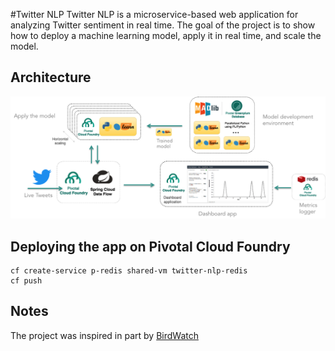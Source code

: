 #Twitter NLP
Twitter NLP is a microservice-based web application for analyzing Twitter sentiment in real time. The goal of the project is to show how to deploy a machine learning model, apply it in real time, and scale the model.

## Architecture

![Alt text](/readme/architecture.png?raw=true "architecture")


## Deploying the app on Pivotal Cloud Foundry

```
cf create-service p-redis shared-vm twitter-nlp-redis
cf push
```


## Notes

The project was inspired in part by [BirdWatch](https://github.com/matthiasn/BirdWatch)

